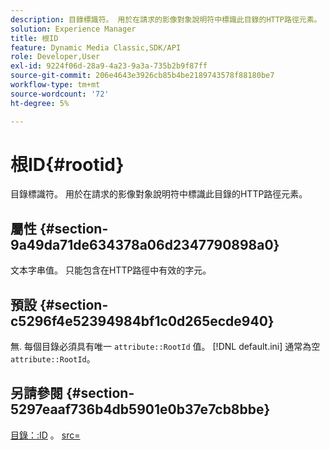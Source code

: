 ```yaml
---
description: 目錄標識符。 用於在請求的影像對象說明符中標識此目錄的HTTP路徑元素。
solution: Experience Manager
title: 根ID
feature: Dynamic Media Classic,SDK/API
role: Developer,User
exl-id: 9224f06d-28a9-4a23-9a3a-735b2b9f87ff
source-git-commit: 206e4643e3926cb85b4be2189743578f88180be7
workflow-type: tm+mt
source-wordcount: '72'
ht-degree: 5%

---
```


# 根ID{#rootid}

目錄標識符。 用於在請求的影像對象說明符中標識此目錄的HTTP路徑元素。

## 屬性 {#section-9a49da71de634378a06d2347790898a0}

文本字串值。 只能包含在HTTP路徑中有效的字元。

## 預設 {#section-c5296f4e52394984bf1c0d265ecde940}

無. 每個目錄必須具有唯一 `attribute::RootId` 值。 [!DNL default.ini] 通常為空 `attribute::RootId`。

## 另請參閱 {#section-5297eaaf736b4db5901e0b37e7cb8bbe}

[目錄：:ID](/help/aem-is-ir-api/is-api/image-catalog/image-serving-api-ref/c-image-catalog-reference/c-image-svg-data-reference/c-image-data-reference/r-id-cat.md) 。 [src=](../../../../../is-api/http-ref/image-serving-api-ref/c-http-protocol-reference/c-command-reference/r-src.md#reference-f6506637778c4c69bf106a7924a91ab1)
